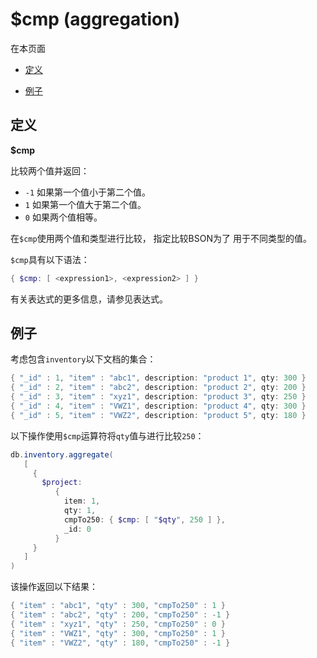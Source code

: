 # [ ](#)$cmp (aggregation)
[]()

在本页面

*   [定义](#definition)

*   [例子](#example)

## <span id="definition">定义</span>

**$cmp**

比较两个值并返回：

- `-1` 如果第一个值小于第二个值。
- `1` 如果第一个值大于第二个值。
- `0` 如果两个值相等。

在`$cmp`使用两个值和类型进行比较， 指定比较BSON为了 用于不同类型的值。

`$cmp`具有以下语法：

```powershell
{ $cmp: [ <expression1>, <expression2> ] }
```

有关表达式的更多信息，请参见表达式。

## <span id="example">例子</span>

考虑包含`inventory`以下文档的集合：

```powershell
{ "_id" : 1, "item" : "abc1", description: "product 1", qty: 300 }
{ "_id" : 2, "item" : "abc2", description: "product 2", qty: 200 }
{ "_id" : 3, "item" : "xyz1", description: "product 3", qty: 250 }
{ "_id" : 4, "item" : "VWZ1", description: "product 4", qty: 300 }
{ "_id" : 5, "item" : "VWZ2", description: "product 5", qty: 180 }
```

以下操作使用`$cmp`运算符将`qty`值与进行比较`250`：

```powershell
db.inventory.aggregate(
   [
     {
       $project:
          {
            item: 1,
            qty: 1,
            cmpTo250: { $cmp: [ "$qty", 250 ] },
            _id: 0
          }
     }
   ]
)
```

该操作返回以下结果：

```powershell
{ "item" : "abc1", "qty" : 300, "cmpTo250" : 1 }
{ "item" : "abc2", "qty" : 200, "cmpTo250" : -1 }
{ "item" : "xyz1", "qty" : 250, "cmpTo250" : 0 }
{ "item" : "VWZ1", "qty" : 300, "cmpTo250" : 1 }
{ "item" : "VWZ2", "qty" : 180, "cmpTo250" : -1 }
```

